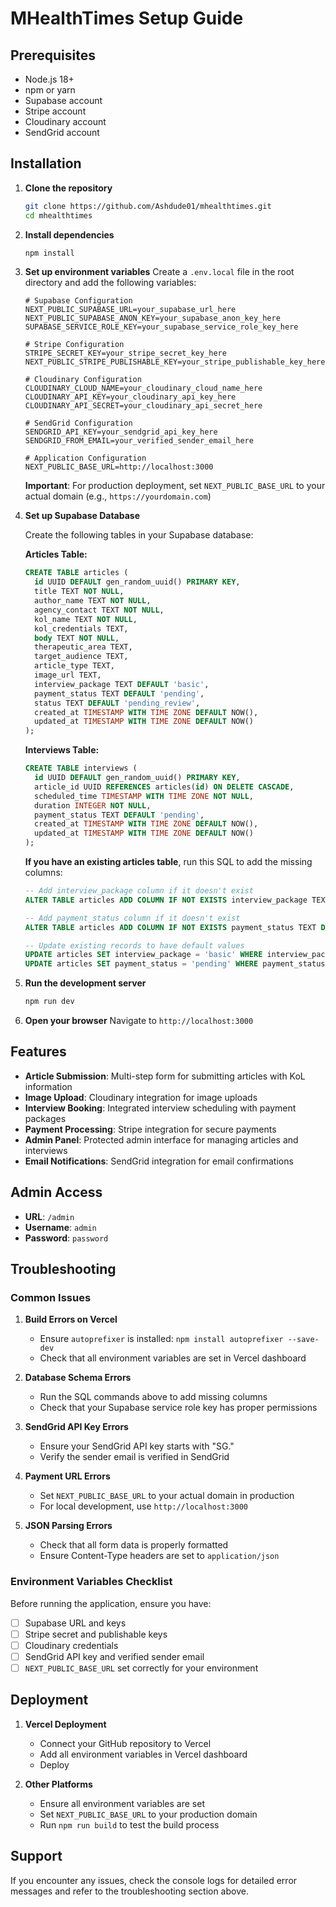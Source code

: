 # MHealthTimes Setup Guide

## Prerequisites
- Node.js 18+ 
- npm or yarn
- Supabase account
- Stripe account
- Cloudinary account
- SendGrid account

## Installation

1. **Clone the repository**
   ```bash
   git clone https://github.com/Ashdude01/mhealthtimes.git
   cd mhealthtimes
   ```

2. **Install dependencies**
   ```bash
   npm install
   ```

3. **Set up environment variables**
   Create a `.env.local` file in the root directory and add the following variables:
   ```env
   # Supabase Configuration
   NEXT_PUBLIC_SUPABASE_URL=your_supabase_url_here
   NEXT_PUBLIC_SUPABASE_ANON_KEY=your_supabase_anon_key_here
   SUPABASE_SERVICE_ROLE_KEY=your_supabase_service_role_key_here

   # Stripe Configuration
   STRIPE_SECRET_KEY=your_stripe_secret_key_here
   NEXT_PUBLIC_STRIPE_PUBLISHABLE_KEY=your_stripe_publishable_key_here

   # Cloudinary Configuration
   CLOUDINARY_CLOUD_NAME=your_cloudinary_cloud_name_here
   CLOUDINARY_API_KEY=your_cloudinary_api_key_here
   CLOUDINARY_API_SECRET=your_cloudinary_api_secret_here

   # SendGrid Configuration
   SENDGRID_API_KEY=your_sendgrid_api_key_here
   SENDGRID_FROM_EMAIL=your_verified_sender_email_here

   # Application Configuration
   NEXT_PUBLIC_BASE_URL=http://localhost:3000
   ```

   **Important**: For production deployment, set `NEXT_PUBLIC_BASE_URL` to your actual domain (e.g., `https://yourdomain.com`)

4. **Set up Supabase Database**
   
   Create the following tables in your Supabase database:

   **Articles Table:**
   ```sql
   CREATE TABLE articles (
     id UUID DEFAULT gen_random_uuid() PRIMARY KEY,
     title TEXT NOT NULL,
     author_name TEXT NOT NULL,
     agency_contact TEXT NOT NULL,
     kol_name TEXT NOT NULL,
     kol_credentials TEXT,
     body TEXT NOT NULL,
     therapeutic_area TEXT,
     target_audience TEXT,
     article_type TEXT,
     image_url TEXT,
     interview_package TEXT DEFAULT 'basic',
     payment_status TEXT DEFAULT 'pending',
     status TEXT DEFAULT 'pending_review',
     created_at TIMESTAMP WITH TIME ZONE DEFAULT NOW(),
     updated_at TIMESTAMP WITH TIME ZONE DEFAULT NOW()
   );
   ```

   **Interviews Table:**
   ```sql
   CREATE TABLE interviews (
     id UUID DEFAULT gen_random_uuid() PRIMARY KEY,
     article_id UUID REFERENCES articles(id) ON DELETE CASCADE,
     scheduled_time TIMESTAMP WITH TIME ZONE NOT NULL,
     duration INTEGER NOT NULL,
     payment_status TEXT DEFAULT 'pending',
     created_at TIMESTAMP WITH TIME ZONE DEFAULT NOW(),
     updated_at TIMESTAMP WITH TIME ZONE DEFAULT NOW()
   );
   ```

   **If you have an existing articles table**, run this SQL to add the missing columns:
   ```sql
   -- Add interview_package column if it doesn't exist
   ALTER TABLE articles ADD COLUMN IF NOT EXISTS interview_package TEXT DEFAULT 'basic';
   
   -- Add payment_status column if it doesn't exist
   ALTER TABLE articles ADD COLUMN IF NOT EXISTS payment_status TEXT DEFAULT 'pending';
   
   -- Update existing records to have default values
   UPDATE articles SET interview_package = 'basic' WHERE interview_package IS NULL;
   UPDATE articles SET payment_status = 'pending' WHERE payment_status IS NULL;
   ```

5. **Run the development server**
   ```bash
   npm run dev
   ```

6. **Open your browser**
   Navigate to `http://localhost:3000`

## Features

- **Article Submission**: Multi-step form for submitting articles with KoL information
- **Image Upload**: Cloudinary integration for image uploads
- **Interview Booking**: Integrated interview scheduling with payment packages
- **Payment Processing**: Stripe integration for secure payments
- **Admin Panel**: Protected admin interface for managing articles and interviews
- **Email Notifications**: SendGrid integration for email confirmations

## Admin Access

- **URL**: `/admin`
- **Username**: `admin`
- **Password**: `password`

## Troubleshooting

### Common Issues

1. **Build Errors on Vercel**
   - Ensure `autoprefixer` is installed: `npm install autoprefixer --save-dev`
   - Check that all environment variables are set in Vercel dashboard

2. **Database Schema Errors**
   - Run the SQL commands above to add missing columns
   - Check that your Supabase service role key has proper permissions

3. **SendGrid API Key Errors**
   - Ensure your SendGrid API key starts with "SG."
   - Verify the sender email is verified in SendGrid

4. **Payment URL Errors**
   - Set `NEXT_PUBLIC_BASE_URL` to your actual domain in production
   - For local development, use `http://localhost:3000`

5. **JSON Parsing Errors**
   - Check that all form data is properly formatted
   - Ensure Content-Type headers are set to `application/json`

### Environment Variables Checklist

Before running the application, ensure you have:

- [ ] Supabase URL and keys
- [ ] Stripe secret and publishable keys
- [ ] Cloudinary credentials
- [ ] SendGrid API key and verified sender email
- [ ] `NEXT_PUBLIC_BASE_URL` set correctly for your environment

## Deployment

1. **Vercel Deployment**
   - Connect your GitHub repository to Vercel
   - Add all environment variables in Vercel dashboard
   - Deploy

2. **Other Platforms**
   - Ensure all environment variables are set
   - Set `NEXT_PUBLIC_BASE_URL` to your production domain
   - Run `npm run build` to test the build process

## Support

If you encounter any issues, check the console logs for detailed error messages and refer to the troubleshooting section above.
